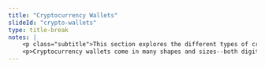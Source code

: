 ```yaml
--- 
title: "Cryptocurrency Wallets"
slideId: "crypto-wallets"
type: title-break
notes: | 
    <p class="subtitle">This section explores the different types of cryptocurrency wallets.</p>
    <p>Cryptocurrency wallets come in many shapes and sizes--both digital and anonlog.</p>
---
```

